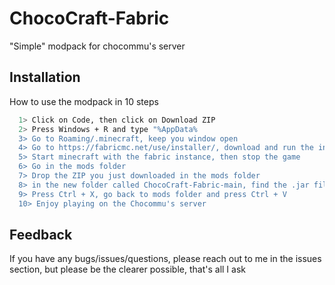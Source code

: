 
# ChocoCraft-Fabric

"Simple" modpack for chocommu's server




## Installation

How to use the modpack in 10 steps

```bash
  1> Click on Code, then click on Download ZIP
  2> Press Windows + R and type "%AppData%
  3> Go to Roaming/.minecraft, keep you window open
  4> Go to https://fabricmc.net/use/installer/, download and run the installer in 1.18.1
  5> Start minecraft with the fabric instance, then stop the game
  6> Go in the mods folder
  7> Drop the ZIP you just downloaded in the mods folder
  8> in the new folder called ChocoCraft-Fabric-main, find the .jar files
  9> Press Ctrl + X, go back to mods folder and press Ctrl + V
  10> Enjoy playing on the Chocommu's server
```

## Feedback

If you have any bugs/issues/questions, please reach out to me in the issues section, but please be the clearer possible, that's all I ask

